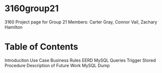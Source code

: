 # 3160group21
3160 Project page for Group 21
Members: Carter Gray, Connor Vail, Zachary Hamilton

# Table of Contents
Introduciton
Use Case
Business Rules
EERD
MySQL Queries
Trigger
Stored Procedure
Description of Future Work
MySQL Dump
